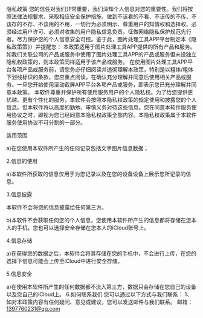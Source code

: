 隐私政策
您的信任对我们非常重要，我们深知个人信息对您的重要性。我们将按照法律法规要求，采取相应安全保护措施，做到不该看的不看、不该传的不传、不该存的不存、不该用的不用，一切行为必须明示、尊重用户的知情权和选择权、必须经过用户许可、必须对收集的用户隐私信息负责。征做网络隐私保护规范先行者。尽力保护您的个人信息安全可控。鉴于此，图片处理工具APP平台制定本《隐私政策策》）并提醒您：
本政策适用于图片处理工具APP提供的所有产品和服务。如我们关联公司的产品或服务中使用了图片处理工具APP的产品或服务但未设独立隐私权政策的，则本政策同样适用于该产品或服务。
在使用图片处理工具APP平台各项产品或服务前，请您务必仔细阅读并透彻理解本政策，特别是以粗体/粗体下划线标识的条款，您应重点阅读，在确认充分理解并同意后使用相关产品或服务。一旦您开始使用滚动截屏APP平台各项产品或服务，即表示您已充分理解并同意本政策。
本软件尊重并保护所有使用服务用户的个人隐私权。为了给您提供更优越、更有个性化的服务，本软件会按照本隐私权政策的规定使用和披露您的个人信息。但本软件将以高度的勤勉、审慎义务对待这些信息。您在同意本软件服务使用协议之时，即视为您已经同意本隐私权政策全部内容。本隐私权政策属于本软件服务使用协议不可分割的一部分。

适用范围

a)在您使用本软件所产生的任何记录包括文字图片信息数据；

2.信息的使用

a)本软件所获取的信息仅用于为您记录以及在您的设备设备上展示您所记录的信息。

3.信息披露

本软件不会将您的信息披露给任何第三方。

b)本软件不会获取任何您的个人信息，您使用本软件所产生的信息都将存储在您本人的手机，您也可以选择安全存储在您本人的iCloud账号上。

4.信息存储

a)在获得您的数据之后，本软件会将其存储在您的手机中，不会进行上传，在您的选择下信息可能会上传至iCloud中进行安全存储。

5.信息安全

a)在使用本软件所产生的任何数据都不流入第三方，数据只会存储在您自己的设备以及您自己的iCloud上。
6.如何联系我们
您可以通过以下方式与我们联系：
1、如对本政策内容有任何疑问、意见或建议，您可以发送邮件与我们联系。
邮箱：1397760231@qq.com

 
